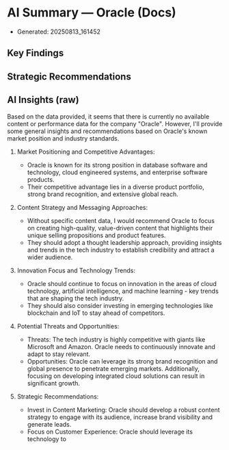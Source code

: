 # AI Summary — Oracle (Docs)

- Generated: 20250813_161452

## Key Findings

## Strategic Recommendations

## AI Insights (raw)

Based on the data provided, it seems that there is currently no available content or performance data for the company "Oracle". However, I'll provide some general insights and recommendations based on Oracle's known market position and industry standards.

1. Market Positioning and Competitive Advantages:
   - Oracle is known for its strong position in database software and technology, cloud engineered systems, and enterprise software products. 
   - Their competitive advantage lies in a diverse product portfolio, strong brand recognition, and extensive global reach. 

2. Content Strategy and Messaging Approaches:
   - Without specific content data, I would recommend Oracle to focus on creating high-quality, value-driven content that highlights their unique selling propositions and product features. 
   - They should adopt a thought leadership approach, providing insights and trends in the tech industry to establish credibility and attract a wider audience. 

3. Innovation Focus and Technology Trends:
   - Oracle should continue to focus on innovation in the areas of cloud technology, artificial intelligence, and machine learning - key trends that are shaping the tech industry. 
   - They should also consider investing in emerging technologies like blockchain and IoT to stay ahead of competitors.

4. Potential Threats and Opportunities:
   - Threats: The tech industry is highly competitive with giants like Microsoft and Amazon. Oracle needs to continuously innovate and adapt to stay relevant. 
   - Opportunities: Oracle can leverage its strong brand recognition and global presence to penetrate emerging markets. Additionally, focusing on developing integrated cloud solutions can result in significant growth.

5. Strategic Recommendations:
   - Invest in Content Marketing: Oracle should develop a robust content strategy to engage with its audience, increase brand visibility and generate leads.
   - Focus on Customer Experience: Oracle should leverage its technology to